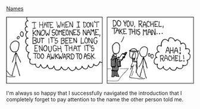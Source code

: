 [Names](https://xkcd.com/302)

![Names](./random_comic.png)

I'm always so happy that I successfully navigated the introduction that I completely forget to pay attention to the name the other person told me.

